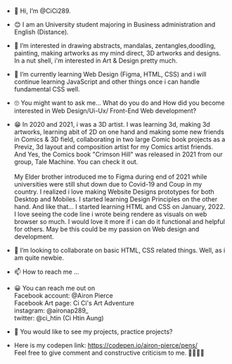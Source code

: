 - 👋 Hi, I’m @CiCi289.

- 😊 I am an University student majoring in Business administration and English (Distance). 

- 👀 I’m interested in drawing abstracts, mandalas, zentangles,doodling, painting, making artworks as my mind direct, 3D artworks and designs. 
  In a nut shell, i'm interested in Art & Design pretty much.
  
- 🌱 I’m currently learning Web Design (Figma, HTML, CSS) and i will continue learning JavaScript and other things once i can handle fundamental CSS well.

- 🙄 You might want to ask me... What do you do and How did you become interested in Web Design/Ui-Ux/ Front-End Web development?<br>
- 😁  In 2020 and 2021, i was a 3D artist. I was learning 3d, making 3d artworks, learning abit of 2D on one hand and making some new friends in Comics & 3D field,
  collaborating in two large Comic book projects as a Previz, 3d layout and composition artist for my Comics artist friends. 
  And Yes, the Comics book "Crimson Hill" was released in 2021 from our group, Tale Machine. You can check it out. <br><br>
      My Elder brother introduced me to Figma during end of 2021 while universities were 
  still shut down due to Covid-19 and Coup in my country. I realized i love making Website Designs prototypes for both Desktop and Mobiles. 
  I started learning Design Principles on the other hand. And like that... I started learning HTML and CSS on January, 2022. 
  I love seeing the code line i wrote being rendere as visuals on web browser so much. I would love it more if i can do it functional and helpful for others.
  May be this could be my passion on Web design and development.

- 💞️ I’m looking to collaborate on basic HTML, CSS related things. Well, as i am quite newbie.

- 📫 How to reach me ...<br>
- 😀  You can reach me out on <br>
       Facebook account: @Airon Pierce <br>
       Facebook Art page: Ci Ci's Art Adventure <br>
       instagram: @aironap289_ <br>
       twitter: @ci_htin (Ci Htin Aung) <br>
       
- 🤠  You would like to see my projects, practice projects?
- Here is my codepen link: https://codepen.io/airon-pierce/pens/
  <br> Feel free to give comment and constructive criticism to me. 🧡💛💚💙
       
<!---
CiCi289/CiCi289 is a ✨ special ✨ repository because its `README.md` (this file) appears on your GitHub profile.
You can click the Preview link to take a look at your changes.
--->
